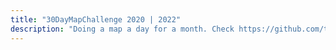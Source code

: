 ```yaml
---
title: "30DayMapChallenge 2020 | 2022"
description: "Doing a map a day for a month. Check https://github.com/tjukanovt/30DayMapChallenge#readme for more information."
---
```

